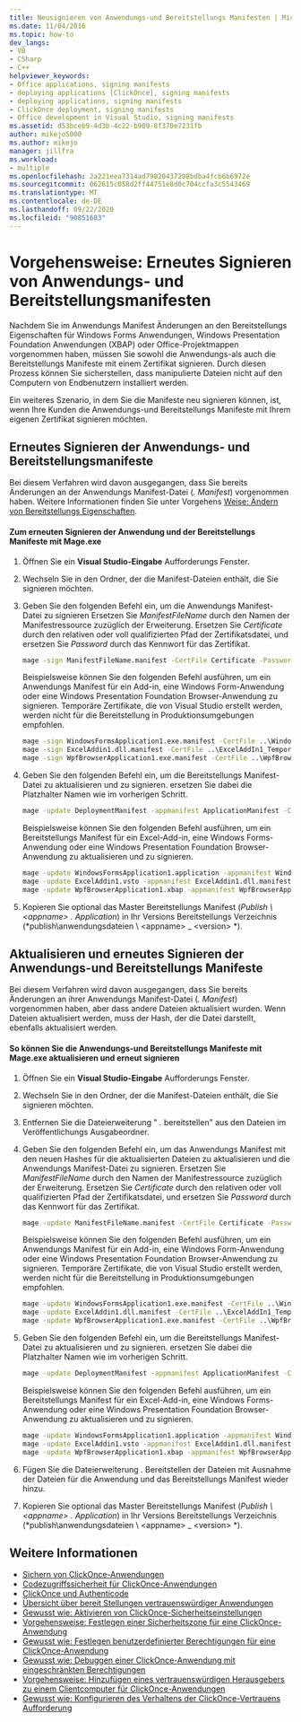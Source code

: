```yaml
---
title: Neusignieren von Anwendungs-und Bereitstellungs Manifesten | Microsoft-Dokumentation
ms.date: 11/04/2016
ms.topic: how-to
dev_langs:
- VB
- CSharp
- C++
helpviewer_keywords:
- Office applications, signing manifests
- deploying applications [ClickOnce], signing manifests
- deploying applications, signing manifests
- ClickOnce deployment, signing manifests
- Office development in Visual Studio, signing manifests
ms.assetid: d53bceb9-4d3b-4c22-b909-8f370e7231fb
author: mikejo5000
ms.author: mikejo
manager: jillfra
ms.workload:
- multiple
ms.openlocfilehash: 2a221eea7314ad79020437208bdba4fcb6b6972e
ms.sourcegitcommit: 062615c058d2ff44751e8d0c704ccfa3c5543469
ms.translationtype: MT
ms.contentlocale: de-DE
ms.lasthandoff: 09/22/2020
ms.locfileid: "90851683"
---
```

# <a name="how-to-re-sign-application-and-deployment-manifests"></a>Vorgehensweise: Erneutes Signieren von Anwendungs- und Bereitstellungsmanifesten
Nachdem Sie im Anwendungs Manifest Änderungen an den Bereitstellungs Eigenschaften für Windows Forms Anwendungen, Windows Presentation Foundation Anwendungen (XBAP) oder Office-Projektmappen vorgenommen haben, müssen Sie sowohl die Anwendungs-als auch die Bereitstellungs Manifeste mit einem Zertifikat signieren. Durch diesen Prozess können Sie sicherstellen, dass manipulierte Dateien nicht auf den Computern von Endbenutzern installiert werden.

 Ein weiteres Szenario, in dem Sie die Manifeste neu signieren können, ist, wenn Ihre Kunden die Anwendungs-und Bereitstellungs Manifeste mit Ihrem eigenen Zertifikat signieren möchten.

## <a name="re-sign-the-application-and-deployment-manifests"></a>Erneutes Signieren der Anwendungs- und Bereitstellungsmanifeste
 Bei diesem Verfahren wird davon ausgegangen, dass Sie bereits Änderungen an der Anwendungs Manifest-Datei (*. Manifest*) vorgenommen haben. Weitere Informationen finden Sie unter Vorgehens [Weise: Ändern von Bereitstellungs Eigenschaften](/previous-versions/cc442869(v=vs.110)).

#### <a name="to-re-sign-the-application-and-deployment-manifests-with-mageexe"></a>Zum erneuten Signieren der Anwendung und der Bereitstellungs Manifeste mit Mage.exe

1. Öffnen Sie ein **Visual Studio-Eingabe** Aufforderungs Fenster.

2. Wechseln Sie in den Ordner, der die Manifest-Dateien enthält, die Sie signieren möchten.

3. Geben Sie den folgenden Befehl ein, um die Anwendungs Manifest-Datei zu signieren Ersetzen Sie *ManifestFileName* durch den Namen der Manifestressource zuzüglich der Erweiterung. Ersetzen Sie *Certificate* durch den relativen oder voll qualifizierten Pfad der Zertifikatsdatei, und ersetzen Sie *Password* durch das Kennwort für das Zertifikat.

    ```cmd
    mage -sign ManifestFileName.manifest -CertFile Certificate -Password Password
    ```

     Beispielsweise können Sie den folgenden Befehl ausführen, um ein Anwendungs Manifest für ein Add-in, eine Windows Form-Anwendung oder eine Windows Presentation Foundation Browser-Anwendung zu signieren. Temporäre Zertifikate, die von Visual Studio erstellt werden, werden nicht für die Bereitstellung in Produktionsumgebungen empfohlen.

    ```cmd
    mage -sign WindowsFormsApplication1.exe.manifest -CertFile ..\WindowsFormsApplication1_TemporaryKey.pfx
    mage -sign ExcelAddin1.dll.manifest -CertFile ..\ExcelAddIn1_TemporaryKey.pfx
    mage -sign WpfBrowserApplication1.exe.manifest -CertFile ..\WpfBrowserApplication1_TemporaryKey.pfx
    ```

4. Geben Sie den folgenden Befehl ein, um die Bereitstellungs Manifest-Datei zu aktualisieren und zu signieren. ersetzen Sie dabei die Platzhalter Namen wie im vorherigen Schritt.

    ```cmd
    mage -update DeploymentManifest -appmanifest ApplicationManifest -CertFile Certificate -Password Password
    ```

     Beispielsweise können Sie den folgenden Befehl ausführen, um ein Bereitstellungs Manifest für ein Excel-Add-in, eine Windows Forms-Anwendung oder eine Windows Presentation Foundation Browser-Anwendung zu aktualisieren und zu signieren.

    ```cmd
    mage -update WindowsFormsApplication1.application -appmanifest WindowsFormsApplication1.exe.manifest -CertFile ..\WindowsFormsApplication1_TemporaryKey.pfx
    mage -update ExcelAddin1.vsto -appmanifest ExcelAddin1.dll.manifest -CertFile ..\ExcelAddIn1_TemporaryKey.pfx
    mage -update WpfBrowserApplication1.xbap -appmanifest WpfBrowserApplication1.exe.manifest -CertFile ..\WpfBrowserApplication1_TemporaryKey.pfx
    ```

5. Kopieren Sie optional das Master Bereitstellungs Manifest (*Publish \\ \<appname> . Application*) in Ihr Versions Bereitstellungs Verzeichnis (*publish\anwendungsdateien \\ \<appname> _ \<version> *).

## <a name="update-and-re-sign-the-application-and-deployment-manifests"></a>Aktualisieren und erneutes Signieren der Anwendungs-und Bereitstellungs Manifeste
 Bei diesem Verfahren wird davon ausgegangen, dass Sie bereits Änderungen an ihrer Anwendungs Manifest-Datei (*. Manifest*) vorgenommen haben, aber dass andere Dateien aktualisiert wurden. Wenn Dateien aktualisiert werden, muss der Hash, der die Datei darstellt, ebenfalls aktualisiert werden.

#### <a name="to-update-and-re-sign-the-application-and-deployment-manifests-with-mageexe"></a>So können Sie die Anwendungs-und Bereitstellungs Manifeste mit Mage.exe aktualisieren und erneut signieren

1. Öffnen Sie ein **Visual Studio-Eingabe** Aufforderungs Fenster.

2. Wechseln Sie in den Ordner, der die Manifest-Dateien enthält, die Sie signieren möchten.

3. Entfernen Sie die Dateierweiterung " *.* bereitstellen" aus den Dateien im Veröffentlichungs Ausgabeordner.

4. Geben Sie den folgenden Befehl ein, um das Anwendungs Manifest mit den neuen Hashes für die aktualisierten Dateien zu aktualisieren und die Anwendungs Manifest-Datei zu signieren. Ersetzen Sie *ManifestFileName* durch den Namen der Manifestressource zuzüglich der Erweiterung. Ersetzen Sie *Certificate* durch den relativen oder voll qualifizierten Pfad der Zertifikatsdatei, und ersetzen Sie *Password* durch das Kennwort für das Zertifikat.

    ```cmd
    mage -update ManifestFileName.manifest -CertFile Certificate -Password Password
    ```

     Beispielsweise können Sie den folgenden Befehl ausführen, um ein Anwendungs Manifest für ein Add-in, eine Windows Form-Anwendung oder eine Windows Presentation Foundation Browser-Anwendung zu signieren. Temporäre Zertifikate, die von Visual Studio erstellt werden, werden nicht für die Bereitstellung in Produktionsumgebungen empfohlen.

    ```cmd
    mage -update WindowsFormsApplication1.exe.manifest -CertFile ..\WindowsFormsApplication1_TemporaryKey.pfx
    mage -update ExcelAddin1.dll.manifest -CertFile ..\ExcelAddIn1_TemporaryKey.pfx
    mage -update WpfBrowserApplication1.exe.manifest -CertFile ..\WpfBrowserApplication1_TemporaryKey.pfx
    ```

5. Geben Sie den folgenden Befehl ein, um die Bereitstellungs Manifest-Datei zu aktualisieren und zu signieren. ersetzen Sie dabei die Platzhalter Namen wie im vorherigen Schritt.

    ```cmd
    mage -update DeploymentManifest -appmanifest ApplicationManifest -CertFile Certificate -Password Password
    ```

     Beispielsweise können Sie den folgenden Befehl ausführen, um ein Bereitstellungs Manifest für ein Excel-Add-in, eine Windows Forms-Anwendung oder eine Windows Presentation Foundation Browser-Anwendung zu aktualisieren und zu signieren.

    ```cmd
    mage -update WindowsFormsApplication1.application -appmanifest WindowsFormsApplication1.exe.manifest -CertFile ..\WindowsFormsApplication1_TemporaryKey.pfx
    mage -update ExcelAddin1.vsto -appmanifest ExcelAddin1.dll.manifest -CertFile ..\ExcelAddIn1_TemporaryKey.pfx
    mage -update WpfBrowserApplication1.xbap -appmanifest WpfBrowserApplication1.exe.manifest -CertFile ..\WpfBrowserApplication1_TemporaryKey.pfx
    ```

6. Fügen Sie die Dateierweiterung *.* Bereitstellen der Dateien mit Ausnahme der Dateien für die Anwendung und das Bereitstellungs Manifest wieder hinzu.

7. Kopieren Sie optional das Master Bereitstellungs Manifest (*Publish \\ \<appname> . Application*) in Ihr Versions Bereitstellungs Verzeichnis (*publish\anwendungsdateien \\ \<appname> _ \<version> *).

## <a name="see-also"></a>Weitere Informationen
- [Sichern von ClickOnce-Anwendungen](../deployment/securing-clickonce-applications.md)
- [Codezugriffssicherheit für ClickOnce-Anwendungen](../deployment/code-access-security-for-clickonce-applications.md)
- [ClickOnce und Authenticode](../deployment/clickonce-and-authenticode.md)
- [Übersicht über bereit Stellungen vertrauenswürdiger Anwendungen](../deployment/trusted-application-deployment-overview.md)
- [Gewusst wie: Aktivieren von ClickOnce-Sicherheitseinstellungen](../deployment/how-to-enable-clickonce-security-settings.md)
- [Vorgehensweise: Festlegen einer Sicherheitszone für eine ClickOnce-Anwendung](../deployment/how-to-set-a-security-zone-for-a-clickonce-application.md)
- [Gewusst wie: Festlegen benutzerdefinierter Berechtigungen für eine ClickOnce-Anwendung](../deployment/how-to-set-custom-permissions-for-a-clickonce-application.md)
- [Gewusst wie: Debuggen einer ClickOnce-Anwendung mit eingeschränkten Berechtigungen](securing-clickonce-applications.md)
- [Vorgehensweise: Hinzufügen eines vertrauenswürdigen Herausgebers zu einem Clientcomputer für ClickOnce-Anwendungen](../deployment/how-to-add-a-trusted-publisher-to-a-client-computer-for-clickonce-applications.md)
- [Gewusst wie: Konfigurieren des Verhaltens der ClickOnce-Vertrauens Aufforderung](../deployment/how-to-configure-the-clickonce-trust-prompt-behavior.md)